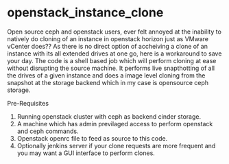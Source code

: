 # openstack_instance_clone

Open source ceph and openstack users, ever felt annoyed at the inability to natively do cloning of an instance in openstack horizon just as VMware vCenter does??
As there is no direct option of accheiving a clone of an instance with its all extended drives at one go, here is a workaround to save your day. The code is a shell based job which will perform cloning at ease without disrupting the source machine. It performs live snapthotting of all the drives of a given instance and does a image level cloning from the snapshot at the storage backend which in my case is opensource ceph storage.

Pre-Requisites

1.  Running openstack cluster with ceph as backend cinder storage.
2.  A machine which has admin previlaged access to perform openstack and ceph commands.
3.  Openstack openrc file to feed as source to this code.
4.  Optionally jenkins server if your clone requests are more frequent and you may want a GUI interface to perform clones.
